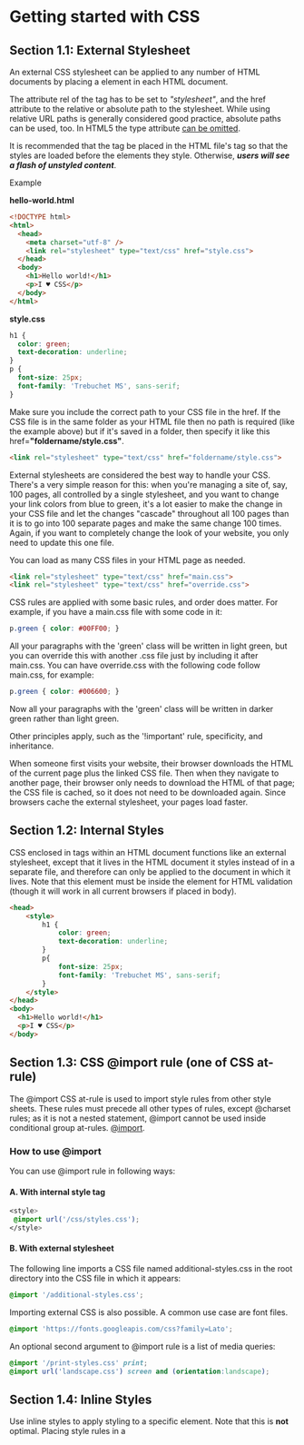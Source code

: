 # Getting started with CSS

## Section 1.1: External Stylesheet

An external CSS stylesheet can be applied to any number of HTML documents by placing a <link> element in each HTML document.

The attribute rel of the **<link>** tag has to be set to _"stylesheet"_, and the href attribute to the relative or absolute path to the stylesheet. While using relative URL paths is generally considered good practice, absolute paths can be used, too. In HTML5 the type attribute [can be omitted](https://html.spec.whatwg.org/multipage/semantics.html#the-link-element).

It is recommended that the **<link>** tag be placed in the HTML file's **<head>** tag so that the styles are loaded before the elements they style. Otherwise, _**users will see a flash of unstyled content**_.

Example

**hello-world.html**

```html
<!DOCTYPE html>
<html>
  <head>
    <meta charset="utf-8" />
    <link rel="stylesheet" type="text/css" href="style.css">
  </head>
  <body>
    <h1>Hello world!</h1>
    <p>I ♥ CSS</p>
  </body>
</html>
```

**style.css**

```css
h1 {
  color: green;
  text-decoration: underline;
}
p {
  font-size: 25px;
  font-family: 'Trebuchet MS', sans-serif;
}
```

Make sure you include the correct path to your CSS file in the href. If the CSS file is in the same folder as your HTML file then no path is required (like the example above) but if it's saved in a folder, then specify it like this href=**"foldername/style.css"**.

```html
<link rel="stylesheet" type="text/css" href="foldername/style.css">
```

External stylesheets are considered the best way to handle your CSS. There's a very simple reason for this: when
you're managing a site of, say, 100 pages, all controlled by a single stylesheet, and you want to change your link colors from blue to green, it's a lot easier to make the change in your CSS file and let the changes "cascade" throughout all 100 pages than it is to go into 100 separate pages and make the same change 100 times. Again, if you want to completely change the look of your website, you only need to update this one file.

You can load as many CSS files in your HTML page as needed.

```html
<link rel="stylesheet" type="text/css" href="main.css">
<link rel="stylesheet" type="text/css" href="override.css">
```

CSS rules are applied with some basic rules, and order does matter. For example, if you have a main.css file with some code in it:

```css
p.green { color: #00FF00; }
```

All your paragraphs with the 'green' class will be written in light green, but you can override this with another .css file just by including it after main.css. You can have override.css with the following code follow main.css, for example:

```css
p.green { color: #006600; }
```

Now all your paragraphs with the 'green' class will be written in darker green rather than light green.

Other principles apply, such as the '!important' rule, specificity, and inheritance.

When someone first visits your website, their browser downloads the HTML of the current page plus the linked CSS file. Then when they navigate to another page, their browser only needs to download the HTML of that page; the CSS file is cached, so it does not need to be downloaded again. Since browsers cache the external stylesheet, your pages load faster.

## Section 1.2: Internal Styles

CSS enclosed in **<style></style>** tags within an HTML document functions like an external stylesheet, except that it lives in the HTML document it styles instead of in a separate file, and therefore can only be applied to the document in which it lives. Note that this element must be inside the <head> element for HTML validation (though it will work in all current browsers if placed in body).

```html
<head>
    <style>
        h1 {
            color: green;
            text-decoration: underline;
        }
        p{
            font-size: 25px;
            font-family: 'Trebuchet MS', sans-serif;
        }
    </style>
</head>
<body>
  <h1>Hello world!</h1>
  <p>I ♥ CSS</p>
</body>
```

## Section 1.3: CSS @import rule (one of CSS at-rule)

The @import CSS at-rule is used to import style rules from other style sheets. These rules must precede all other types of rules, except @charset rules; as it is not a nested statement, @import cannot be used inside conditional group at-rules. [@import](https://developer.mozilla.org/en/docs/Web/CSS/@import).

### How to use @import

You can use @import rule in following ways:

#### A. With internal style tag

```css
<style>
 @import url('/css/styles.css');
</style>
```

#### B. With external stylesheet

The following line imports a CSS file named additional-styles.css in the root directory into the CSS file in which it appears:

```css
@import '/additional-styles.css';
```

Importing external CSS is also possible. A common use case are font files.

```css
@import 'https://fonts.googleapis.com/css?family=Lato';
```

An optional second argument to @import rule is a list of media queries:

```css
@import '/print-styles.css' print;
@import url('landscape.css') screen and (orientation:landscape);
```

## Section 1.4: Inline Styles

Use inline styles to apply styling to a specific element. Note that this is **not** optimal. Placing style rules in a **<style>** tag or external CSS file is encouraged in order to maintain a distinction between content and presentation.

Inline styles override any CSS in a **<style>** tag or external style sheet. While this can be useful in some circumstances, this fact more often than not reduces a project's maintainability.

The styles in the following example apply directly to the elements to which they are attached.

```css
<h1 style="color: green; text-decoration: underline;">Hello world!</h1>
<p style="font-size: 25px; font-family: 'Trebuchet MS';">I ♥ CSS</p>
```

Inline styles are generally the safest way to ensure rendering compatibility across various email clients, programs and devices, but can be time-consuming to write and a bit challenging to manage.

## Section 1.5: Changing CSS with JavaScript

### Pure JavaScript

It's possible to add, remove or change CSS property values with JavaScript through an element's style property.

```js
let el = document.getElementById("element");
el.style.opacity = 0.5;
el.style.fontFamily = 'sans-serif';
```

Note that style properties are named in lower camel case style. In the example you see that the css property font- family becomes fontFamily in javascript.

As an alternative to working directly on elements, you can create a <style> or <link> element in JavaScript and append it to the <body> or <head> of the HTML document.

## Section 1.6: Styling Lists with CSS

There are three different properties for styling list-items: list-style-type, list-style-image, and list-style- position, which should be declared in that order. The default values are disc, outside, and none, respectively. Each property can be declared separately, or using the list-style shorthand property.

**list-style-type** defines the shape or type of bullet point used for each list-item. 

Some of the acceptable values for list-style-type:

* disc
* circle
* square
* decimal
* lower-roman
* upper-roman
* none

(For an exhaustive list, see the [W3C specification wiki](https://www.w3.org/wiki/CSS/Properties/list-style-type))

To use square bullet points for each list-item, for example, you would use the following property-value pair:

```css
li {
  list-style-type: square;
}
```

The **list-style-image** property determines whether the list-item icon is set with an image, and accepts a value of none or a URL that points to an image.

```css
li {
  list-style-image: url(images/bullet.png);
}
```

The **list-style-position** property defines where to position the list-item marker, and it accepts one of two values: "inside" or "outside".

```css
li {
 list-style-position: inside;
}
```

---------------

# Structure and Formatting of a CSS Rule

## Section 2.1: Property Lists

Some properties can take multiple values, collectively known as a **property list**.

```css
/* Two values in this property list */
span {
  text-shadow: yellow 0 0 3px, green 4px 4px 10px;
}
/* Alternate Formatting */
span {
  text-shadow:
    yellow 0 0 3px,
    green 4px 4px 10px;
}

```

## Section 2.2: Multiple Selectors

When you group CSS selectors, you apply the same styles to several different elements without repeating the styles in your style sheet. Use a comma to separate multiple grouped selectors.

```css
div, p { color: blue }
```

So the blue color applies to all **<div>** elements and all **<p>** elements. Without the comma only **<p>** elements that are
a child of a **<div>** would be red.

This also applies to all types of selectors.

```css
p, .blue, #first, div span{ color : blue }
```

This rule applies to:

  * <p>
  * elements of the blue class
  * element with the ID first
  * every <span> inside of a <div>

## Section 2.3: Rules, Selectors, and Declaration Blocks

A CSS **rule** consists of a **selector** (e.g. h1) and **declaration block** ({}).

```css
h1 {}
```

-----

# Comments

## Section 3.1: Single Line

```css
/* This is a CSS comment */
  div {
    color: red; /* This is a CSS comment */
  }
```

## Section 3.2: Multiple Line 

```css
/*
This
    is
    a
    CSS
    comment
*/
  div {
    color: red;
  }
```
-----

# Selectors

CSS selectors identify specific HTML elements as targets for CSS styles. This topic covers how CSS selectors target HTML elements. Selectors use a wide range of over 50 selection methods offered by the CSS language, including elements, classes, IDs, pseudo-elements and pseudo-classes, and patterns.

## Section 4.1: Basic selectors

| Selector | Description |
|----------|-------------|
| * | Universal selector (all elements) |
| div | Tag selector (all <div> elements) |
| .blue | Class selector (all elements with class blue) |
| .blue.re | All elements with class blue and red (a type of Compound selector) |
| #headline | ID selector (the element with "id" attribute set to headline) |
| :pseudo-class | All elements with pseudo-class |
| ::pseudo-element | Element that matches pseudo-element |
| :lang(en) | Element that matches :lang declaration, for example \<span lang="en"> |
| div > p | child selector |

> **Note:** The value of an ID must be unique in a web page. It is a violation of the HTML standard to use the value of an ID more than
> once in the same document tree.








 

